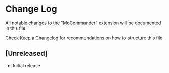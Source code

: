 # Change Log

All notable changes to the "MoCommander" extension will be documented in this file.

Check [Keep a Changelog](http://keepachangelog.com/) for recommendations on how to structure this file.

## [Unreleased]

- Initial release